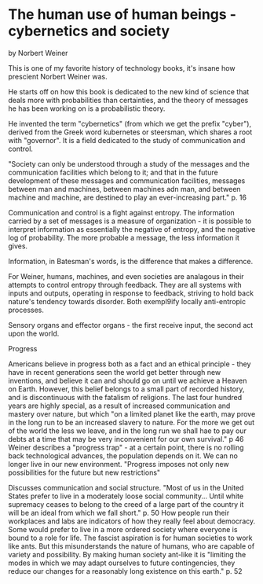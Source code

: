 # The human use of human beings - cybernetics and society

by Norbert Weiner

This is one of my favorite history of technology books, it's insane how prescient Norbert Weiner was.

He starts off on how this book is dedicated to the new kind of science that deals more with probabilities than certainties, and the theory of messages he has been working on is a probabilistic theory.

He invented the term "cybernetics" (from which we get the prefix "cyber"), derived from the Greek word kubernetes or steersman, which shares a root with "governor". It is a field dedicated to the study of communication and control.

"Society can only be understood through a study of the messages and the communication facilities which belong to it; and that in the future development of these messages and communication facilities, messages between man and machines, between machines adn man, and between machine and machine, are destined to play an ever-increasing part." p. 16

Communication and control is a fight against entropy. The information carried by a set of messages is a measure of organization - it is possible to interpret information as essentially the negative of entropy, and the negative log of probability. The more probable a message, the less information it gives.

Information, in Batesman's words, is the difference that makes a difference.

For Weiner, humans, machines, and even societies are analagous in their attempts to control entropy through feedback. They are all systems with inputs and outputs, operating in response to feedback, striving to hold back nature's tendency towards disorder. Both exempl9ify locally anti-entropic processes.

Sensory organs and effector organs - the first receive input, the second act upon the world.

Progress

Americans believe in progress both as a fact and an ethical principle - they have in recent generations seen the world get better through new inventions, and believe it can and should go on until we achieve a Heaven on Earth. However, this belief belongs to a small part of recorded history, and is discontinuous with the fatalism of religions. The last four hundred years are highly special, as a result of increased communication and mastery over nature, but which "on a limited planet like the earth, may prove in the long run to be an increased slavery to nature. For the more we get out of the world the less we leave, and in the long run we shall hae to pay our debts at a time that may be very inconvenient for our own survival." p 46
Weiner describes a "progress trap" - at a certain point, there is no rolling back technological advances, the population depends on it. We can no longer live in our new environment. "Progress imposes not only new possibilities for the future but new restrictions"

Discusses communication and social structure. "Most of us in the United States prefer to live in a moderately loose social community... Until white supremacy ceases to belong to the creed of a large part of the country it will be an ideal from which we fall short." p. 50
How people run their workplaces and labs are indicators of how they really feel about democracy. Some would prefer to live in a more ordered society where everyone is bound to a role for life.
The fascist aspiration is for human societies to work like ants. But this misunderstands the nature of humans, who are capable of variety and possibility. By making human society ant-like it is "limiting the modes in which we may adapt ourselves to future contingencies, they reduce our changes for a reasonably long existence on this earth." p. 52
